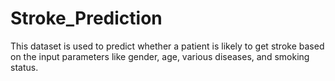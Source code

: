 # Stroke_Prediction
This dataset is used to predict whether a patient is likely to get stroke based on the input parameters like gender, age, various diseases, and smoking status.
